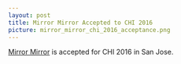 ```yaml
---
layout: post
title: Mirror Mirror Accepted to CHI 2016
picture: mirror_mirror_chi_2016_acceptance.png
---
```

[Mirror Mirror](/projects/mirror_mirror) is accepted for CHI 2016 in San Jose.

